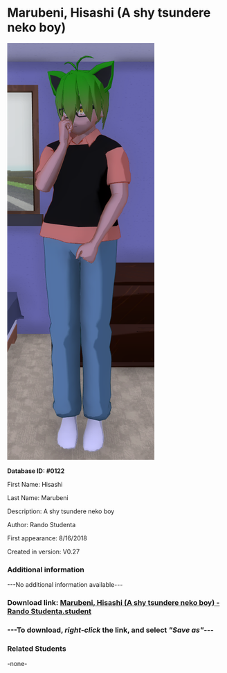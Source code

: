 # Marubeni, Hisashi (A shy tsundere neko boy)

<img src="../../Files/Images/Marubeni, Hisashi (A shy tsundere neko boy).png" title="Marubeni, Hisashi (A shy tsundere neko boy) - Rando Studenta">

**Database ID: #0122**

First Name: Hisashi

Last Name: Marubeni

Description: A shy tsundere neko boy

Author: Rando Studenta

First appearance: 8/16/2018

Created in version: V0.27

### Additional information

---No additional information available---

### Download link: <a href="https://raw.githubusercontent.com/Arbiter1223/Daigaku-Gurashi-Custom-Students/master/Files/Student%20Files/Marubeni%2C%20Hisashi%20(A%20shy%20tsundere%20neko%20boy)%20-%20Rando%20Studenta.student">Marubeni, Hisashi (A shy tsundere neko boy) - Rando Studenta.student</a>

### ---**To download, _right-click_ the link, and select _"Save as"_**---

### Related Students

-none-
